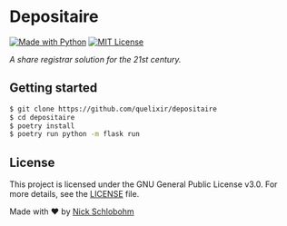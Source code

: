 # Depositaire

[![Made with Python](https://img.shields.io/badge/made%20with-Python-red?style=flat-square)](https://www.python.org/) [![MIT License](https://img.shields.io/github/license/quelixir/depositaire?style=flat-square)](https://github.com/quelixir/depositaire/blob/main/LICENSE)

_A share registrar solution for the 21st century._

## Getting started

```bash
$ git clone https://github.com/quelixir/depositaire
$ cd depositaire
$ poetry install
$ poetry run python -m flask run
```


## License

This project is licensed under the GNU General Public License v3.0. For more details, see the [LICENSE](LICENSE) file.

Made with :heart: by <a href="https://github.com/quelixir" target="_blank">Nick Schlobohm</a>
